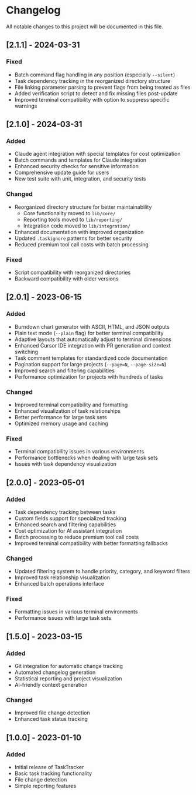 # Changelog

All notable changes to this project will be documented in this file.

## [2.1.1] - 2024-03-31

### Fixed
- Batch command flag handling in any position (especially `--silent`)
- Task dependency tracking in the reorganized directory structure
- File linking parameter parsing to prevent flags from being treated as files
- Added verification script to detect and fix missing files post-update
- Improved terminal compatibility with option to suppress specific warnings

## [2.1.0] - 2024-03-31

### Added
- Claude agent integration with special templates for cost optimization
- Batch commands and templates for Claude integration
- Enhanced security checks for sensitive information
- Comprehensive update guide for users
- New test suite with unit, integration, and security tests

### Changed
- Reorganized directory structure for better maintainability
  - Core functionality moved to `lib/core/`
  - Reporting tools moved to `lib/reporting/` 
  - Integration code moved to `lib/integration/`
- Enhanced documentation with improved organization
- Updated `.taskignore` patterns for better security
- Reduced premium tool call costs with batch processing

### Fixed
- Script compatibility with reorganized directories
- Backward compatibility with older versions

## [2.0.1] - 2023-06-15

### Added
- Burndown chart generator with ASCII, HTML, and JSON outputs
- Plain text mode (`--plain` flag) for better terminal compatibility
- Adaptive layouts that automatically adjust to terminal dimensions
- Enhanced Cursor IDE integration with PR generation and context switching
- Task comment templates for standardized code documentation
- Pagination support for large projects (`--page=N`, `--page-size=N`)
- Improved search and filtering capabilities
- Performance optimization for projects with hundreds of tasks

### Changed
- Improved terminal compatibility and formatting
- Enhanced visualization of task relationships
- Better performance for large task sets
- Optimized memory usage and caching

### Fixed
- Terminal compatibility issues in various environments
- Performance bottlenecks when dealing with large task sets
- Issues with task dependency visualization

## [2.0.0] - 2023-05-01

### Added
- Task dependency tracking between tasks
- Custom fields support for specialized tracking
- Enhanced search and filtering capabilities
- Cost optimization for AI assistant integration
- Batch processing to reduce premium tool call costs
- Improved terminal compatibility with better formatting fallbacks

### Changed
- Updated filtering system to handle priority, category, and keyword filters
- Improved task relationship visualization
- Enhanced batch operations interface

### Fixed
- Formatting issues in various terminal environments
- Performance issues with large task sets

## [1.5.0] - 2023-03-15

### Added
- Git integration for automatic change tracking
- Automated changelog generation
- Statistical reporting and project visualization
- AI-friendly context generation

### Changed
- Improved file change detection
- Enhanced task status tracking

## [1.0.0] - 2023-01-10

### Added
- Initial release of TaskTracker
- Basic task tracking functionality
- File change detection
- Simple reporting features 